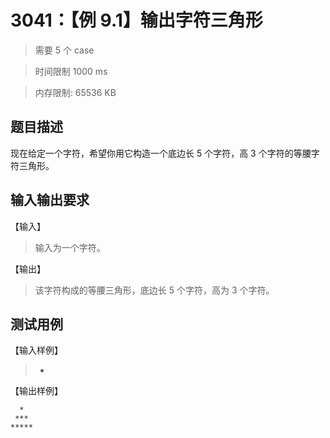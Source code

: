 # 3041：【例 9.1】输出字符三角形

> 需要 5 个 case

> 时间限制 1000 ms

> 内存限制: 65536 KB

## 题目描述

现在给定一个字符，希望你用它构造一个底边长 5 个字符，高 3 个字符的等腰字符三角形。

## 输入输出要求

【输入】

> 输入为一个字符。

【输出】

> 该字符构成的等腰三角形，底边长 5 个字符，高为 3 个字符。

## 测试用例

【输入样例】

> -

【输出样例】

```
  *
 ***
*****
```
